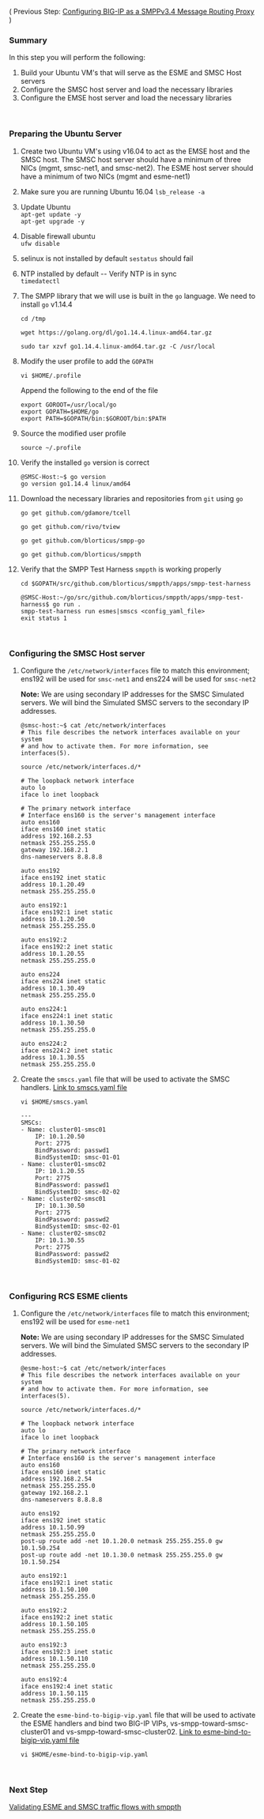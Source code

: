 ( Previous Step: [Configuring BIG-IP as a SMPPv3.4 Message Routing Proxy](https://github.com/grmarxer/Short_Message_Peer-to-Peer_Protocol/blob/master/procedures/1-Configure_BIG-IP_message_routing_proxy.md) )  

### Summary  

In this step you will perform the following:

1.  Build your Ubuntu VM's that will serve as the ESME and SMSC Host servers  
2.  Configure the SMSC host server and load the necessary libraries  
3.  Configure the EMSE host server and load the necessary libraries

<br/>   

### Preparing the Ubuntu Server

1. Create two Ubuntu VM's using v16.04 to act as the EMSE host and the SMSC host.  The SMSC host server should have a minimum of three NICs (mgmt, smsc-net1, and smsc-net2).  The ESME host server should have a minimum of two NICs (mgmt and esme-net1)

2. Make sure you are running Ubuntu 16.04
```lsb_release -a```

3. Update Ubuntu  
```apt-get update -y```  
```apt-get upgrade -y```

4. Disable firewall ubuntu  
```ufw disable```

5. selinux is not installed by default
```sestatus``` should fail  

6. NTP installed by default -- Verify NTP is in sync  
```timedatectl```  

7.  The SMPP library that we will use is built in the `go` language.  We need to install `go` v1.14.4  
    ```
    cd /tmp
    ```  
    ```
    wget https://golang.org/dl/go1.14.4.linux-amd64.tar.gz
    ```  
    ```
    sudo tar xzvf go1.14.4.linux-amd64.tar.gz -C /usr/local
    ```  
8. Modify the user profile to add the `GOPATH`  
    ```
    vi $HOME/.profile
    ```  
    Append the following to the end of the file  
    ```
    export GOROOT=/usr/local/go
    export GOPATH=$HOME/go
    export PATH=$GOPATH/bin:$GOROOT/bin:$PATH
    ```  
9.  Source the modified user profile  
    ```
    source ~/.profile
    ```  
10.  Verify the installed `go` version is correct  

        ```
        @SMSC-Host:~$ go version
        go version go1.14.4 linux/amd64
        ```  

11.  Download the necessary libraries and repositories from `git` using `go`  
        ```
        go get github.com/gdamore/tcell
        ```  
        ```
        go get github.com/rivo/tview
        ```  
        ```
        go get github.com/blorticus/smpp-go
        ```  
        ```
        go get github.com/blorticus/smppth
        ```  
12.  Verify that the SMPP Test Harness `smppth` is working properly  
        ```
        cd $GOPATH/src/github.com/blorticus/smppth/apps/smpp-test-harness
        ```  
        ```
        @SMSC-Host:~/go/src/github.com/blorticus/smppth/apps/smpp-test-harness$ go run .
        smpp-test-harness run esmes|smscs <config_yaml_file>
        exit status 1
        ```  


<br/>  

### Configuring the SMSC Host server  

1.  Configure the `/etc/network/interfaces` file to match this environment; ens192 will be used for `smsc-net1` and ens224 will be used for `smsc-net2`  

    __Note:__  We are using secondary IP addresses for the SMSC Simulated servers.  We will bind the Simulated SMSC servers to the secondary IP addresses.  

    ```
    @smsc-host:~$ cat /etc/network/interfaces
    # This file describes the network interfaces available on your system
    # and how to activate them. For more information, see interfaces(5).

    source /etc/network/interfaces.d/*

    # The loopback network interface
    auto lo
    iface lo inet loopback

    # The primary network interface
    # Interface ens160 is the server's management interface
    auto ens160
    iface ens160 inet static
    address 192.168.2.53
    netmask 255.255.255.0
    gateway 192.168.2.1
    dns-nameservers 8.8.8.8

    auto ens192
    iface ens192 inet static
    address 10.1.20.49
    netmask 255.255.255.0

    auto ens192:1
    iface ens192:1 inet static
    address 10.1.20.50
    netmask 255.255.255.0

    auto ens192:2
    iface ens192:2 inet static
    address 10.1.20.55
    netmask 255.255.255.0

    auto ens224
    iface ens224 inet static
    address 10.1.30.49
    netmask 255.255.255.0

    auto ens224:1
    iface ens224:1 inet static
    address 10.1.30.50
    netmask 255.255.255.0

    auto ens224:2
    iface ens224:2 inet static
    address 10.1.30.55
    netmask 255.255.255.0
    ```
2.  Create the `smscs.yaml` file that will be used to activate the SMSC handlers.  [Link to smscs.yaml file](https://github.com/grmarxer/Short_Message_Peer-to-Peer_Protocol/blob/master/yaml_files/smscs.yaml)  
    ```
    vi $HOME/smscs.yaml
    ```  
    ```
    ---
    SMSCs:
    - Name: cluster01-smsc01
        IP: 10.1.20.50
        Port: 2775
        BindPassword: passwd1
        BindSystemID: smsc-01-01
    - Name: cluster01-smsc02
        IP: 10.1.20.55
        Port: 2775
        BindPassword: passwd1
        BindSystemID: smsc-02-02
    - Name: cluster02-smsc01
        IP: 10.1.30.50
        Port: 2775
        BindPassword: passwd2
        BindSystemID: smsc-02-01
    - Name: cluster02-smsc02
        IP: 10.1.30.55
        Port: 2775
        BindPassword: passwd2
        BindSystemID: smsc-01-02
    ```  



<br/>  

### Configuring RCS ESME clients  

1.  Configure the `/etc/network/interfaces` file to match this environment; ens192 will be used for `esme-net1`  

    __Note:__  We are using secondary IP addresses for the SMSC Simulated servers.  We will bind the Simulated SMSC servers to the secondary IP addresses.  

    ```
    @esme-host:~$ cat /etc/network/interfaces
    # This file describes the network interfaces available on your system
    # and how to activate them. For more information, see interfaces(5).

    source /etc/network/interfaces.d/*

    # The loopback network interface
    auto lo
    iface lo inet loopback

    # The primary network interface
    # Interface ens160 is the server's management interface
    auto ens160
    iface ens160 inet static
    address 192.168.2.54
    netmask 255.255.255.0
    gateway 192.168.2.1
    dns-nameservers 8.8.8.8

    auto ens192
    iface ens192 inet static
    address 10.1.50.99
    netmask 255.255.255.0
    post-up route add -net 10.1.20.0 netmask 255.255.255.0 gw 10.1.50.254
    post-up route add -net 10.1.30.0 netmask 255.255.255.0 gw 10.1.50.254

    auto ens192:1
    iface ens192:1 inet static
    address 10.1.50.100
    netmask 255.255.255.0

    auto ens192:2
    iface ens192:2 inet static
    address 10.1.50.105
    netmask 255.255.255.0

    auto ens192:3
    iface ens192:3 inet static
    address 10.1.50.110
    netmask 255.255.255.0

    auto ens192:4
    iface ens192:4 inet static
    address 10.1.50.115
    netmask 255.255.255.0
    ```  

2.  Create the `esme-bind-to-bigip-vip.yaml` file that will be used to activate the ESME handlers and bind two BIG-IP VIPs, vs-smpp-toward-smsc-cluster01 and vs-smpp-toward-smsc-cluster02.  [Link to esme-bind-to-bigip-vip.yaml file](https://github.com/grmarxer/Short_Message_Peer-to-Peer_Protocol/blob/master/yaml_files/esme-bind-to-bigip-vip.yaml)  
        
    ```
    vi $HOME/esme-bind-to-bigip-vip.yaml
    ```  
    



<br/>   

### Next Step  

[Validating ESME and SMSC traffic flows with smppth](https://github.com/grmarxer/Short_Message_Peer-to-Peer_Protocol/blob/master/procedures/3-Validating_traffic_flows_with_smppth.md)